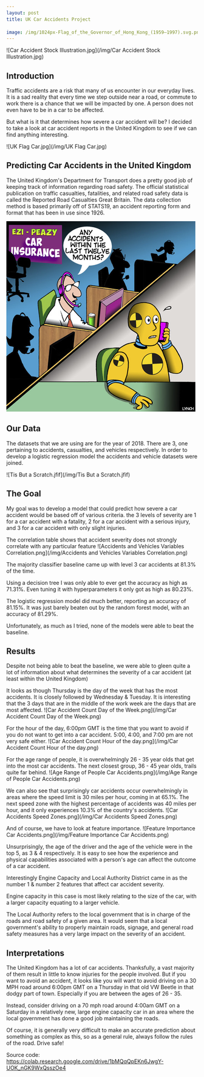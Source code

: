 ```yaml
---
layout: post
title: UK Car Accidents Project

image: /img/1024px-Flag_of_the_Governor_of_Hong_Kong_(1959–1997).svg.png
---
```


![Car Accident Stock Illustration.jpg](/img/Car Accident Stock Illustration.jpg)

## Introduction
Traffic accidents are a risk that many of us encounter in our everyday lives. It is a sad reality that every time we step outside near a road, or commute to work there is a chance that we will be impacted by one. A person does not even have to be in a car to be affected.

But what is it that determines how severe a car accident will be? I decided to take a look at car accident reports in the United Kingdom to see if we can find anything interesting.


![UK Flag Car.jpg](/img/UK Flag Car.jpg)

## Predicting Car Accidents in the United Kingdom
The United Kingdom's Department for Transport does a pretty good job of keeping track of information regarding road safety. The official statistical publication on traffic casualties, fatalities, and related road safety data is called the Reported Road Casualties Great Britain. The data collection method is based primarily off of STATS19, an accident reporting form and format that has been in use since 1926. 

![car_insurance_2765235.jpg](/img/car_insurance_2765235.jpg)
## Our Data
The datasets that we are using are for the year of 2018. There are 3, one pertaining to accidents, casualties, and vehicles respectively. In order to develop a logistic regression model the accidents and vehicle datasets were joined. 

![Tis But a Scratch.jfif](/img/Tis But a Scratch.jfif)
## The Goal
My goal was to develop a model that could predict how severe a car accident would be based off of various criteria. the 3 levels of severity are 1 for a car accident with a fatality, 2 for a car accident with a serious injury, and 3 for a car accident with only slight injuries. 

The correlation table shows that accident severity does not strongly correlate with any particular feature
![Accidents and Vehicles Variables Correlation.png](/img/Accidents and Vehicles Variables Correlation.png)


The majority classifier baseline came up with level 3 car accidents at 81.3% of the time. 

Using a decision tree I was only able to ever get the accuracy as high as 71.31%. Even tuning it with hyperparameters it only got as high as 80.23%.

The logistic regression model did much better, reporting an accuracy of 81.15%. It was just barely beaten out by the random forest model, with an accuracy of 81.29%.

Unfortunately, as much as I tried, none of the models were able to beat the baseline. 

## Results
Despite not being able to beat the baseline, we were able to gleen quite a lot of information about what determines the severity of a car accident (at least within the United Kingdom)

It looks as though Thursday is the day of the week that has the most accidents. It is closely followed by Wednesday & Tuesday. It is interesting that the 3 days that are in the middle of the work week are the days that are most affected.
![Car Accident Count Day of the Week.png](/img/Car Accident Count Day of the Week.png)


For the hour of the day, 6:00pm GMT is the time that you want to avoid if you do not want to get into a car accident. 5:00, 4:00, and 7:00 pm are not very safe either.
![Car Accident Count Hour of the day.png](/img/Car Accident Count Hour of the day.png)


For the age range of people, it is overwhelmingly 26 - 35 year olds that get into the most car accidents. The next closest group, 36 - 45 year olds, trails quite far behind.
![Age Range of People Car Accidents.png](/img/Age Range of People Car Accidents.png)


We can also see that surprisingly car accidents occur overwhelmingly in areas where the speed limit is 30 miles per hour, coming in at 65.1%. The next speed zone with the highest percentage of accidents was 40 miles per hour, and it only experiences 10.3% of the country's accidents.
![Car Accidents Speed Zones.png](/img/Car Accidents Speed Zones.png)


And of course, we have to look at feature importance.
![Feature Importance Car Accidents.png](/img/Feature Importance Car Accidents.png)


Unsurprisingly, the age of the driver and the age of the vehicle were in the top 5, as 3 & 4 respectively. It is easy to see how the experience and physical capabilities associated with a person's age can affect the outcome of a car accident. 

Interestingly Engine Capacity and Local Authority District came in as the number 1 & number 2 features that affect car accident severity.

Engine capacity in this case is most likely relating to the size of the car, with a larger capacity equating to a larger vehicle. 

The Local Authority refers to the local government that is in charge of the roads and road safety of a given area. It would seem that a local government's ability to properly maintain roads, signage, and general road safety measures has a very large impact on the severity of an accident.

## Interpretations
The United Kingdom has a lot of car accidents. Thanksfully, a vast majority of them result in little to know injuries for the people involved. But if you want to avoid an accident, it looks like you will want to avoid driving on a 30 MPH road around 6:00pm GMT on a Thursday in that old VW Beetle in that dodgy part of town. Especially if you are between the ages of 26 - 35.

Instead, consider driving on a 70 mph road around 4:00am GMT on a Saturday in a relatively new, large engine capacity car in an area where the local government has done a good job maintaining the roads. 

Of course, it is generally very difficult to make an accurate prediction about something as complex as this, so as a general rule, always follow the rules of the road. Drive safe!

Source code: https://colab.research.google.com/drive/1bMQqQpEKn6JwgY-UOK_nGK9WxQsszOe4
